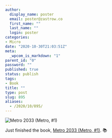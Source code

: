```yaml
---
author:
  display_name: poster
  email: poster@zastrow.co
  first_name: ""
  last_name: ""
  login: poster
categories:
- Micro
date: "2020-10-30T21:03:51Z"
meta:
  _wpcom_is_markdown: "1"
parent_id: "0"
password: ""
published: true
status: publish
tags:
- Book
title: ""
type: post
slug: 895
aliases:
  - /2020/10/895/
---
```

<p><img src="https://i.gr-assets.com/images/S/compressed.photo.goodreads.com/books/1379621430l/17274667.jpg" alt="Metro 2033 (Metro, #1)" /></p>
<p>Just finished the book, <a href="https://www.goodreads.com/review/show/3621467585?utm_medium=api&amp;utm_source=rss">Metro 2033 (Metro, #1)</a>. 📚</p>
